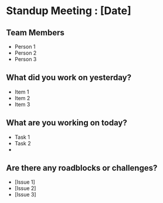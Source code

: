 # Standup Meeting : [Date]

## Team Members
* Person 1
* Person 2
* Person 3

## What did you work on yesterday?
* Item 1
* Item 2
* Item 3

## What are you working on today?
* Task 1 
* Task 2
* 

## Are there any roadblocks or challenges?
- [Issue 1]
- [Issue 2]
- [Issue 3]
